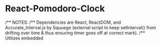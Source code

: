 # React-Pomodoro-Clock

/** NOTES:
/** Dependencies are React, ReactDOM, and 
    Accurate_Interval.js by Squuege (external script 
    to keep setInterval() from drifting over time & 
    thus ensuring timer goes off at correct mark).
/** Utilizes embedded <Audio> tag to ensure audio 
    plays when timer tab is inactive or browser is 
    minimized ( rather than new Audio().play() ).
/** Audio of this fashion not supported on most 
    mobile devices it would seem (bummer I know).
**/
